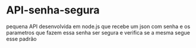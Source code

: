 # API-senha-segura
pequena API desenvolvida em node.js que recebe um json com senha e os parametros que fazem essa senha ser segura e verifica se a mesma segue esse padrão
